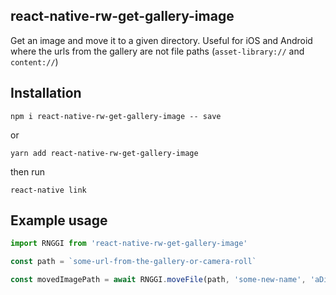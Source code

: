 ## react-native-rw-get-gallery-image

Get an image and move it to a given directory. Useful for iOS and Android where the urls from the gallery are not file paths (`asset-library://` and `content://`)

## Installation

`npm i react-native-rw-get-gallery-image -- save`

or 

`yarn add react-native-rw-get-gallery-image`

then run

`react-native link`


## Example usage

```javascript
import RNGGI from 'react-native-rw-get-gallery-image'

const path = `some-url-from-the-gallery-or-camera-roll`

const movedImagePath = await RNGGI.moveFile(path, 'some-new-name', 'aDirectory')
```

